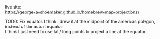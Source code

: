 live site:  
https://george-a-shoemaker.github.io/homebrew-map-projections/

TODO: Fix equator. I think I drew it at the midpoint of the americas polygon, instead of the actual equator  
I think I just need to use lat / long points to project a line at the equator
